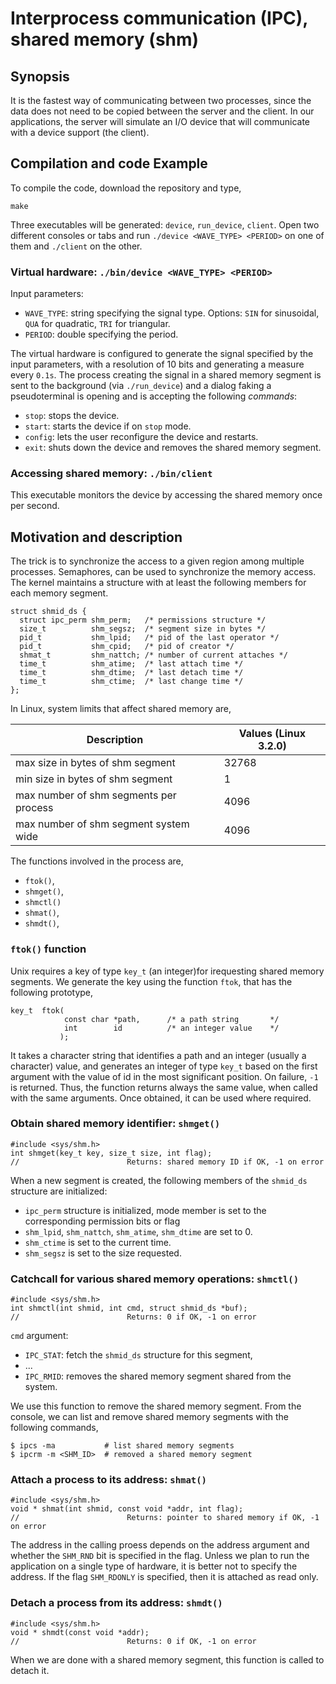 # Interprocess communication (IPC), shared memory (shm)

## Synopsis

It is the fastest way of communicating between two processes, since the data 
does not need to be copied between the server and the client. In our
applications, the server will simulate an I/O device that will communicate 
with a device support (the client). 



## Compilation and code Example

To compile the code, download the repository and type, 

```
make
```

Three executables will be generated: `device`, `run_device`, `client`. Open two 
different consoles or tabs and run `./device <WAVE_TYPE> <PERIOD>` on one of 
them and `./client` on the other. 

### Virtual hardware:  `./bin/device <WAVE_TYPE> <PERIOD>`
  Input parameters:
   * `WAVE_TYPE`: string specifying the signal type. Options: `SIN` for
   sinusoidal, `QUA` for quadratic, `TRI` for triangular. 
   * `PERIOD`: double specifying the period.  
 
 The virtual hardware is configured to generate the signal specified by the 
 input parameters, with a resolution of 10 bits and generating a measure 
 every `0.1s`. The process creating the signal in a shared memory 
 segment is sent to the background  (via `./run_device`) and a dialog 
faking a pseudoterminal is opening and is accepting the following  *commands*:
   * `stop`: stops the device.
   * `start`: starts the device if on `stop` mode.
   * `config`: lets the user reconfigure the device and restarts.
   * `exit`: shuts down the device and removes the shared memory segment. 

### Accessing shared memory:  `./bin/client`
  This executable monitors the device by accessing the shared memory
  once per second. 

## Motivation and description

The trick is to synchronize the access to a given region among multiple 
processes. Semaphores, can be used to synchronize the memory access. The kernel 
maintains a structure with at least the following members for each memory 
segment. 

```
struct shmid_ds {
  struct ipc_perm shm_perm;   /* permissions structure */
  size_t          shm_segsz;  /* segment size in bytes */
  pid_t           shm_lpid;   /* pid of the last operator */
  pid_t           shm_cpid;   /* pid of creator */
  shmat_t         shm_nattch; /* number of current attaches */
  time_t          shm_atime;  /* last attach time */
  time_t          shm_dtime;  /* last detach time */
  time_t          shm_ctime;  /* last change time */
}; 
```

In Linux, system limits that affect shared memory are, 

Description | Values (Linux 3.2.0) 
----------------------------------------|---------------------
max size in bytes of shm segment        | 32768
min size in bytes of shm segment        | 1
max number of shm segments per process  | 4096
max number of shm segment system wide   | 4096 

The functions involved in the process are, 
- `ftok()`,
- `shmget()`,
- `shmctl()`
- `shmat()`,
- `shmdt()`,


### `ftok()` function 

Unix requires a key of type `key_t` (an integer)for irequesting shared 
memory segments. We generate the key using the function `ftok`, that has 
the following prototype, 

```
key_t  ftok(
            const char *path,      /* a path string       */
            int        id          /* an integer value    */
           );   
```

It takes a character string that identifies a path and an integer 
(usually a character) value, and generates an integer of type `key_t` based 
on the first argument with the value of id in the most significant position. 
On failure, `-1` is returned. 
Thus, the function returns always the same value, when called with the same 
arguments. Once obtained, it can be used where required.  

### Obtain shared memory identifier: `shmget()`

```
#include <sys/shm.h>
int shmget(key_t key, size_t size, int flag);
//                        Returns: shared memory ID if OK, -1 on error
```

When a new segment is created, the following members of the 
`shmid_ds` structure are initialized: 

- `ipc_perm` structure is initialized, mode member is set to the corresponding 
   permission bits or flag
- `shm_lpid`, `shm_nattch`, `shm_atime`, `shm_dtime` are set to 0.
- `shm_ctime` is set to the current time.
- `shm_segsz` is set to the size requested. 


### Catchcall for various shared memory operations: `shmctl()`

```
#include <sys/shm.h>
int shmctl(int shmid, int cmd, struct shmid_ds *buf);
//                        Returns: 0 if OK, -1 on error
```

`cmd` argument: 
- `IPC_STAT`: fetch the `shmid_ds` structure for this segment,
- ...
- `IPC_RMID`: removes the shared memory segment shared from the system. 

We use this function to remove the shared memory segment. From the console, 
we can list and remove shared memory segments with the following commands, 

```
$ ipcs -ma           # list shared memory segments
$ ipcrm -m <SHM_ID>  # removed a shared memory segment
```


### Attach a process to its address:  `shmat()`

```
#include <sys/shm.h>
void * shmat(int shmid, const void *addr, int flag);
//                        Returns: pointer to shared memory if OK, -1 on error
```

The address in the calling proess depends on the address argument and whether 
the `SHM_RND` bit is specified in the flag. Unless we plan to run the 
application on a single type of hardware, it is better not to specify the 
address. If the flag `SHM_RDONLY` is specified, then it is attached as read 
only. 

### Detach a process from its address: `shmdt()` 

```
#include <sys/shm.h>
void * shmdt(const void *addr);
//                        Returns: 0 if OK, -1 on error
```
When we are done with a shared memory segment, this function is called 
to detach it. 

